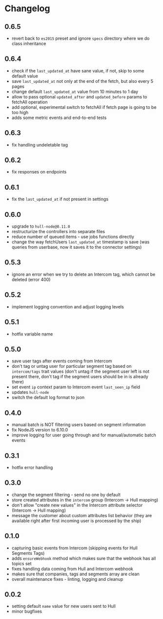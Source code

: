 # Changelog

## 0.6.5
- revert back to `es2015` preset and ignore `specs` directory where we do class inheritance

## 0.6.4
- check if the `last_updated_at` have sane value, if not, skip to some default value
- save `last_updated_at` not only at the end of the fetch, but also every 5 pages
- change default `last_updated_at` value from 10 minutes to 1 day
- allow to pass optional `updated_after` and `updated_before` params to fetchAll operation
- add optional, experimental switch to fetchAll if fetch page is going to be too high
- adds some metric events and end-to-end tests

## 0.6.3
- fix handling undeletable tag

## 0.6.2
- fix responses on endpoints

## 0.6.1
- fix the `last_updated_at` if not present in settings

## 0.6.0
- upgrade to `hull-node@0.11.0`
- restructurize the controllers into separate files
- reduce number of queued items - use jobs functions directly
- change the way fetchUsers `last_updated_at` timestamp is save (was queries from userbase, now it saves it to the connector settings)

## 0.5.3
- ignore an error when we try to delete an Intercom tag, which cannot be deleted (error 400)

## 0.5.2
- implement logging convention and adjust logging levels

## 0.5.1
- hotfix variable name

## 0.5.0
- save user tags after events coming from Intercom
- don't tag or untag user for particular segment tag based on `intercom/tags` trait values (don't untag if the segment user left is not present there, don't tag if the segment users should be in is already there)
- set event `ip` context param to Intercom event `last_seen_ip` field
- updates `hull-node`
- switch the default log format to json

## 0.4.0
- manual batch is NOT filtering users based on segment information
- fix NodeJS version to 6.10.0
- improve logging for user going through and for manual/automatic batch events

## 0.3.1
- hotfix error handling

## 0.3.0
- change the segment filtering - send no one by default
- store created attributes in the `intercom` group (Intercom -> Hull mapping)
- don't allow "create new values" in the Intercom attribute selector (Intercom -> Hull mapping)
- message the customer about custom attributes list behavior (they are available right after first
incoming user is processed by the ship)

## 0.1.0
- capturing basic events from Intercom (skipping events for Hull Segments Tags)
- adds `ensureWebhook` method which makes sure that the webhook has all topics set
- fixes handling data coming from Hull and Intercom webhook
- makes sure that companies, tags and segments array are clean 
- overall maintenance fixes - linting, logging and cleanup

## 0.0.2
- setting default `name` value for new users sent to Hull
- minor bugfixes
